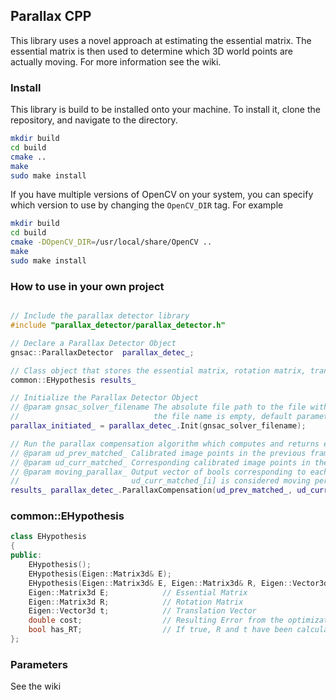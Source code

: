 ## Parallax CPP

This library uses a novel approach at estimating the essential matrix. 
The essential matrix is then used to determine which 3D world points are actually moving.
For more information see the wiki.

### Install

This library is build to be installed onto your machine. To install it, clone the
repository, and navigate to the directory.

``` bash
mkdir build
cd build
cmake ..
make
sudo make install


```

If you have multiple versions of OpenCV on your system, you can specify which version to use by changing the `OpenCV_DIR` tag. For example

``` bash
mkdir build
cd build
cmake -DOpenCV_DIR=/usr/local/share/OpenCV ..
make
sudo make install
```

### How to use in your own project

```c++

// Include the parallax detector library
#include "parallax_detector/parallax_detector.h"

// Declare a Parallax Detector Object
gnsac::ParallaxDetector  parallax_detec_;

// Class object that stores the essential matrix, rotation matrix, translation vector and others. See below for more information
common::EHypothesis results_

// Initialize the Parallax Detector Object 
// @param gnsac_solver_filename The absolute file path to the file with all of the gnsac parameters. If 
//                              the file name is empty, default parameters will be used.
parallax_initiated_ = parallax_detec_.Init(gnsac_solver_filename);

// Run the parallax compensation algorithm which computes and returns essential matrix, rotation matrix, and translation vector.
// @param ud_prev_matched_ Calibrated image points in the previous frame
// @param ud_curr_matched_ Corresponding calibrated image points in the current frame
// @param moving_parallax_ Output vector of bools corresponding to each matched points. If moving_parallax_[i] is true, then point
//                         ud_curr_matched_[i] is considered moving perpendicular to the epipolar lines and has velocity in the world frame.
results_ parallax_detec_.ParallaxCompensation(ud_prev_matched_, ud_curr_matched_, moving_parallax_);


```
### common::EHypothesis
```c++
class EHypothesis
{
public:
	EHypothesis();
	EHypothesis(Eigen::Matrix3d& E);
	EHypothesis(Eigen::Matrix3d& E, Eigen::Matrix3d& R, Eigen::Vector3d& t);
	Eigen::Matrix3d E;            // Essential Matrix
	Eigen::Matrix3d R;            // Rotation Matrix
	Eigen::Vector3d t;            // Translation Vector
	double cost;                  // Resulting Error from the optimization algorithm used to compute the essential matrix
	bool has_RT;                  // If true, R and t have been calculated
};


```

### Parameters

See the wiki